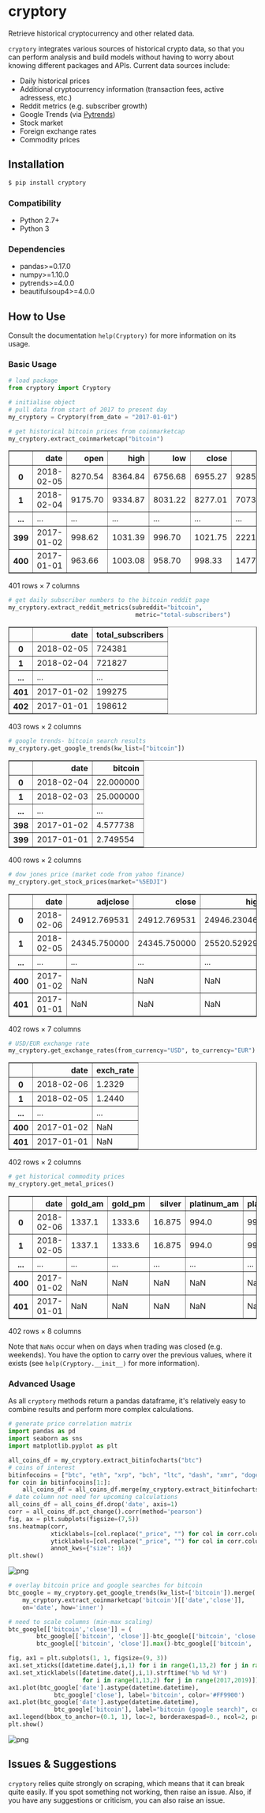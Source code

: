 
# cryptory

Retrieve historical cryptocurrency and other related data.

`cryptory` integrates various sources of historical crypto data, so that you can perform analysis and build models without having to worry about knowing different packages and APIs. Current data sources include:

-  Daily historical prices
-  Additional cryptocurrency information (transaction fees, active adressess, etc.)
-  Reddit metrics (e.g. subscriber growth)
-  Google Trends (via [Pytrends](https://github.com/GeneralMills/pytrends))
-  Stock market
-  Foreign exchange rates
-  Commodity prices


## Installation

```bash
$ pip install cryptory
```

### Compatibility

* Python 2.7+
* Python 3

### Dependencies

-  pandas>=0.17.0
-  numpy>=1.10.0
-  pytrends>=4.0.0
-  beautifulsoup4>=4.0.0

## How to Use

Consult the documentation `help(Cryptory)` for more information on its usage.

### Basic Usage

```python
# load package
from cryptory import Cryptory

# initialise object 
# pull data from start of 2017 to present day
my_cryptory = Cryptory(from_date = "2017-01-01")

# get historical bitcoin prices from coinmarketcap
my_cryptory.extract_coinmarketcap("bitcoin")
```




<div>
<style scoped>
    .dataframe tbody tr th:only-of-type {
        vertical-align: middle;
    }

    .dataframe tbody tr th {
        vertical-align: top;
    }

    .dataframe thead th {
        text-align: right;
    }
</style>
<table border="1" class="dataframe">
  <thead>
    <tr style="text-align: right;">
      <th></th>
      <th>date</th>
      <th>open</th>
      <th>high</th>
      <th>low</th>
      <th>close</th>
      <th>volume</th>
      <th>market cap</th>
    </tr>
  </thead>
  <tbody>
    <tr>
      <th>0</th>
      <td>2018-02-05</td>
      <td>8270.54</td>
      <td>8364.84</td>
      <td>6756.68</td>
      <td>6955.27</td>
      <td>9285290000</td>
      <td>139325000000</td>
    </tr>
    <tr>
      <th>1</th>
      <td>2018-02-04</td>
      <td>9175.70</td>
      <td>9334.87</td>
      <td>8031.22</td>
      <td>8277.01</td>
      <td>7073550000</td>
      <td>154553000000</td>
    </tr>
    <tr>
      <th>...</th>
      <td>...</td>
      <td>...</td>
      <td>...</td>
      <td>...</td>
      <td>...</td>
      <td>...</td>
      <td>...</td>
    </tr>
    <tr>
      <th>399</th>
      <td>2017-01-02</td>
      <td>998.62</td>
      <td>1031.39</td>
      <td>996.70</td>
      <td>1021.75</td>
      <td>222185000</td>
      <td>16055100000</td>
    </tr>
    <tr>
      <th>400</th>
      <td>2017-01-01</td>
      <td>963.66</td>
      <td>1003.08</td>
      <td>958.70</td>
      <td>998.33</td>
      <td>147775000</td>
      <td>15491200000</td>
    </tr>
  </tbody>
</table>
<p>401 rows × 7 columns</p>
</div>




```python
# get daily subscriber numbers to the bitcoin reddit page
my_cryptory.extract_reddit_metrics(subreddit="bitcoin",
                                    metric="total-subscribers")
```




<div>
<style scoped>
    .dataframe tbody tr th:only-of-type {
        vertical-align: middle;
    }

    .dataframe tbody tr th {
        vertical-align: top;
    }

    .dataframe thead th {
        text-align: right;
    }
</style>
<table border="1" class="dataframe">
  <thead>
    <tr style="text-align: right;">
      <th></th>
      <th>date</th>
      <th>total_subscribers</th>
    </tr>
  </thead>
  <tbody>
    <tr>
      <th>0</th>
      <td>2018-02-05</td>
      <td>724381</td>
    </tr>
    <tr>
      <th>1</th>
      <td>2018-02-04</td>
      <td>721827</td>
    </tr>
    <tr>
      <th>...</th>
      <td>...</td>
      <td>...</td>
    </tr>
    <tr>
      <th>401</th>
      <td>2017-01-02</td>
      <td>199275</td>
    </tr>
    <tr>
      <th>402</th>
      <td>2017-01-01</td>
      <td>198612</td>
    </tr>
  </tbody>
</table>
<p>403 rows × 2 columns</p>
</div>




```python
# google trends- bitcoin search results
my_cryptory.get_google_trends(kw_list=["bitcoin"])
```




<div>
<style scoped>
    .dataframe tbody tr th:only-of-type {
        vertical-align: middle;
    }

    .dataframe tbody tr th {
        vertical-align: top;
    }

    .dataframe thead th {
        text-align: right;
    }
</style>
<table border="1" class="dataframe">
  <thead>
    <tr style="text-align: right;">
      <th></th>
      <th>date</th>
      <th>bitcoin</th>
    </tr>
  </thead>
  <tbody>
    <tr>
      <th>0</th>
      <td>2018-02-04</td>
      <td>22.000000</td>
    </tr>
    <tr>
      <th>1</th>
      <td>2018-02-03</td>
      <td>25.000000</td>
    </tr>
    <tr>
      <th>...</th>
      <td>...</td>
      <td>...</td>
    </tr>
    <tr>
      <th>398</th>
      <td>2017-01-02</td>
      <td>4.577738</td>
    </tr>
    <tr>
      <th>399</th>
      <td>2017-01-01</td>
      <td>2.749554</td>
    </tr>
  </tbody>
</table>
<p>400 rows × 2 columns</p>
</div>




```python
# dow jones price (market code from yahoo finance)
my_cryptory.get_stock_prices(market="%5EDJI")
```




<div>
<style scoped>
    .dataframe tbody tr th:only-of-type {
        vertical-align: middle;
    }

    .dataframe tbody tr th {
        vertical-align: top;
    }

    .dataframe thead th {
        text-align: right;
    }
</style>
<table border="1" class="dataframe">
  <thead>
    <tr style="text-align: right;">
      <th></th>
      <th>date</th>
      <th>adjclose</th>
      <th>close</th>
      <th>high</th>
      <th>low</th>
      <th>open</th>
      <th>volume</th>
    </tr>
  </thead>
  <tbody>
    <tr>
      <th>0</th>
      <td>2018-02-06</td>
      <td>24912.769531</td>
      <td>24912.769531</td>
      <td>24946.230469</td>
      <td>23778.740234</td>
      <td>24085.169922</td>
      <td>817444411.0</td>
    </tr>
    <tr>
      <th>1</th>
      <td>2018-02-05</td>
      <td>24345.750000</td>
      <td>24345.750000</td>
      <td>25520.529297</td>
      <td>23923.880859</td>
      <td>25337.869141</td>
      <td>714450000.0</td>
    </tr>
    <tr>
      <th>...</th>
      <td>...</td>
      <td>...</td>
      <td>...</td>
      <td>...</td>
      <td>...</td>
      <td>...</td>
      <td>...</td>
    </tr>
    <tr>
      <th>400</th>
      <td>2017-01-02</td>
      <td>NaN</td>
      <td>NaN</td>
      <td>NaN</td>
      <td>NaN</td>
      <td>NaN</td>
      <td>NaN</td>
    </tr>
    <tr>
      <th>401</th>
      <td>2017-01-01</td>
      <td>NaN</td>
      <td>NaN</td>
      <td>NaN</td>
      <td>NaN</td>
      <td>NaN</td>
      <td>NaN</td>
    </tr>
  </tbody>
</table>
<p>402 rows × 7 columns</p>
</div>




```python
# USD/EUR exchange rate
my_cryptory.get_exchange_rates(from_currency="USD", to_currency="EUR")
```




<div>
<style scoped>
    .dataframe tbody tr th:only-of-type {
        vertical-align: middle;
    }

    .dataframe tbody tr th {
        vertical-align: top;
    }

    .dataframe thead th {
        text-align: right;
    }
</style>
<table border="1" class="dataframe">
  <thead>
    <tr style="text-align: right;">
      <th></th>
      <th>date</th>
      <th>exch_rate</th>
    </tr>
  </thead>
  <tbody>
    <tr>
      <th>0</th>
      <td>2018-02-06</td>
      <td>1.2329</td>
    </tr>
    <tr>
      <th>1</th>
      <td>2018-02-05</td>
      <td>1.2440</td>
    </tr>
    <tr>
      <th>...</th>
      <td>...</td>
      <td>...</td>
    </tr>
    <tr>
      <th>400</th>
      <td>2017-01-02</td>
      <td>NaN</td>
    </tr>
    <tr>
      <th>401</th>
      <td>2017-01-01</td>
      <td>NaN</td>
    </tr>
  </tbody>
</table>
<p>402 rows × 2 columns</p>
</div>




```python
# get historical commodity prices
my_cryptory.get_metal_prices()
```




<div>
<style scoped>
    .dataframe tbody tr th:only-of-type {
        vertical-align: middle;
    }

    .dataframe tbody tr th {
        vertical-align: top;
    }

    .dataframe thead th {
        text-align: right;
    }
</style>
<table border="1" class="dataframe">
  <thead>
    <tr style="text-align: right;">
      <th></th>
      <th>date</th>
      <th>gold_am</th>
      <th>gold_pm</th>
      <th>silver</th>
      <th>platinum_am</th>
      <th>platinum_pm</th>
      <th>palladium_am</th>
      <th>palladium_pm</th>
    </tr>
  </thead>
  <tbody>
    <tr>
      <th>0</th>
      <td>2018-02-06</td>
      <td>1337.1</td>
      <td>1333.6</td>
      <td>16.875</td>
      <td>994.0</td>
      <td>995.0</td>
      <td>1038.0</td>
      <td>1041.0</td>
    </tr>
    <tr>
      <th>1</th>
      <td>2018-02-05</td>
      <td>1337.1</td>
      <td>1333.6</td>
      <td>16.875</td>
      <td>994.0</td>
      <td>995.0</td>
      <td>1038.0</td>
      <td>1041.0</td>
    </tr>
    <tr>
      <th>...</th>
      <td>...</td>
      <td>...</td>
      <td>...</td>
      <td>...</td>
      <td>...</td>
      <td>...</td>
      <td>...</td>
      <td>...</td>
    </tr>
    <tr>
      <th>400</th>
      <td>2017-01-02</td>
      <td>NaN</td>
      <td>NaN</td>
      <td>NaN</td>
      <td>NaN</td>
      <td>NaN</td>
      <td>NaN</td>
      <td>NaN</td>
    </tr>
    <tr>
      <th>401</th>
      <td>2017-01-01</td>
      <td>NaN</td>
      <td>NaN</td>
      <td>NaN</td>
      <td>NaN</td>
      <td>NaN</td>
      <td>NaN</td>
      <td>NaN</td>
    </tr>
  </tbody>
</table>
<p>402 rows × 8 columns</p>
</div>



Note that `NaNs` occur when on days when trading was closed (e.g. weekends). You have the option to carry over the previous values, where it exists (see `help(Cryptory.__init__)` for more information).

### Advanced Usage

As all `cryptory` methods return a pandas dataframe, it's relatively easy to combine results and perform more complex calculations.


```python
# generate price correlation matrix
import pandas as pd
import seaborn as sns
import matplotlib.pyplot as plt

all_coins_df = my_cryptory.extract_bitinfocharts("btc")
# coins of interest
bitinfocoins = ["btc", "eth", "xrp", "bch", "ltc", "dash", "xmr", "doge"]
for coin in bitinfocoins[1:]:
    all_coins_df = all_coins_df.merge(my_cryptory.extract_bitinfocharts(coin), on="date", how="left")
# date column not need for upcoming calculations
all_coins_df = all_coins_df.drop('date', axis=1)
corr = all_coins_df.pct_change().corr(method='pearson')
fig, ax = plt.subplots(figsize=(7,5))  
sns.heatmap(corr, 
            xticklabels=[col.replace("_price", "") for col in corr.columns.values],
            yticklabels=[col.replace("_price", "") for col in corr.columns.values],
            annot_kws={"size": 16})
plt.show()
```


![png](examples/crypto_correlation.png)


```python
# overlay bitcoin price and google searches for bitcoin
btc_google = my_cryptory.get_google_trends(kw_list=['bitcoin']).merge(
    my_cryptory.extract_coinmarketcap('bitcoin')[['date','close']], 
    on='date', how='inner')

# need to scale columns (min-max scaling)
btc_google[['bitcoin','close']] = (
        btc_google[['bitcoin', 'close']]-btc_google[['bitcoin', 'close']].min())/(
        btc_google[['bitcoin', 'close']].max()-btc_google[['bitcoin', 'close']].min())

fig, ax1 = plt.subplots(1, 1, figsize=(9, 3))
ax1.set_xticks([datetime.date(j,i,1) for i in range(1,13,2) for j in range(2017,2019)])
ax1.set_xticklabels([datetime.date(j,i,1).strftime('%b %d %Y') 
                     for i in range(1,13,2) for j in range(2017,2019)])
ax1.plot(btc_google['date'].astype(datetime.datetime),
             btc_google['close'], label='bitcoin', color='#FF9900')
ax1.plot(btc_google['date'].astype(datetime.datetime),
             btc_google['bitcoin'], label="bitcoin (google search)", color='#4885ed')
ax1.legend(bbox_to_anchor=(0.1, 1), loc=2, borderaxespad=0., ncol=2, prop={'size': 14})
plt.show()
```


![png](examples/price_trend_overlay.png)


## Issues & Suggestions

`cryptory` relies quite strongly on scraping, which means that it can break quite easily. If you spot something not working, then raise an issue. Also, if you have any suggestions or criticism, you can also raise an issue.
